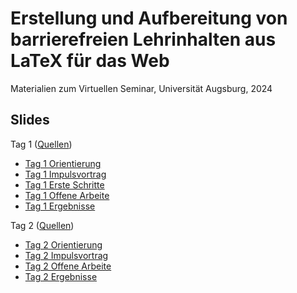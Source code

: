 # Erstellung und Aufbereitung von barrierefreien Lehrinhalten aus LaTeX für das Web

Materialien zum Virtuellen Seminar, Universität Augsburg, 2024

## Slides

Tag 1 ([Quellen](./teil1/))

- [Tag 1 Orientierung](https://krautzource.github.io/workshop-augsburg-2024/teil1/1-orientierung/)
- [Tag 1 Impulsvortrag](https://krautzource.github.io/workshop-augsburg-2024/teil1/2-impulsvortrag/)
- [Tag 1 Erste Schritte](https://krautzource.github.io/workshop-augsburg-2024/teil1/3-ersteSchritte/)
- [Tag 1 Offene Arbeite](https://krautzource.github.io/workshop-augsburg-2024/teil1/-offeneArbeit/)
- [Tag 1 Ergebnisse](https://krautzource.github.io/workshop-augsburg-2024/teil1/5-ergebenisse/)

Tag 2 ([Quellen](./teil2/))

- [Tag 2 Orientierung](https://krautzource.github.io/workshop-augsburg-2024/teil2/1-orientierung/)
- [Tag 2 Impulsvortrag](https://krautzource.github.io/workshop-augsburg-2024/teil2/2-impulsvortrag/)
- [Tag 2 Offene Arbeite](https://krautzource.github.io/workshop-augsburg-2024/teil2/3-offeneArbeit/)
- [Tag 2 Ergebnisse](https://krautzource.github.io/workshop-augsburg-2024/teil2/4-ergebenisse/)
